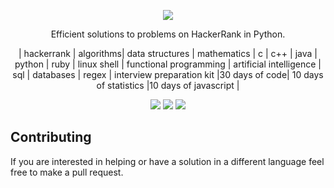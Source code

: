 [CopyrightLicense]:./license.md
<p align="center">
	<a href="https://www.hackerrank.com/profile/kumbonghermann"><img src="http://gradsingames.com/wp-content/uploads/2015/12/title-hackerrank.jpg" ></a>
</p>
<p align="center">
    Efficient solutions to problems on HackerRank in Python.
</p>
<p align="center">
	| hackerrank | algorithms| data structures | mathematics | c | c++ | java | python | ruby | linux shell | functional programming | artificial intelligence | sql | databases | regex | interview preparation kit |30 days of code| 10 days of statistics |10 days of javascript | 
</p>
<p align="center">
	<img src="https://img.shields.io/badge/Problems%20Solved-83-brightgreen.svg">
	<img src="https://img.shields.io/badge/Language-Python-blue.svg">
	<img src="https://img.shields.io/badge/Latest%20Update-09/22/2019-brightgreen.svg">
</p>
<h2>Contributing</h2>
<p>If you are interested in helping or have a solution in a different language feel free to make a pull request.</p>
